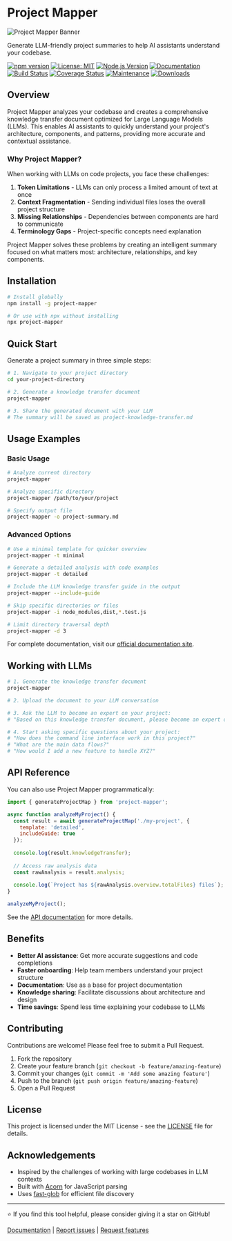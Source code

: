 # Project Mapper

![Project Mapper Banner](https://img.shields.io/badge/Project%20Mapper-LLM--Friendly%20Code%20Analysis-blue)

Generate LLM-friendly project summaries to help AI assistants understand your codebase.

[![npm version](https://img.shields.io/npm/v/project-mapper.svg)](https://www.npmjs.com/package/project-mapper)
[![License: MIT](https://img.shields.io/badge/License-MIT-yellow.svg)](https://opensource.org/licenses/MIT)
[![Node.js Version](https://img.shields.io/badge/node-%3E%3D16.0.0-brightgreen.svg)](https://nodejs.org/)
[![Documentation](https://img.shields.io/badge/docs-online-informational.svg)](https://mrlynn.github.io/ai-project-mapper)
[![Build Status](https://github.com/mrlynn/ai-project-mapper/actions/workflows/test.yml/badge.svg)](https://github.com/mrlynn/ai-project-mapper/actions/workflows/test.yml)
[![Coverage Status](https://img.shields.io/codecov/c/github/mrlynn/ai-project-mapper/main.svg)](https://codecov.io/gh/mrlynn/ai-project-mapper)
[![Maintenance](https://img.shields.io/badge/Maintained%3F-yes-green.svg)](https://github.com/mrlynn/ai-project-mapper/graphs/commit-activity)
[![Downloads](https://img.shields.io/npm/dm/project-mapper.svg)](https://www.npmjs.com/package/project-mapper)

## Overview

Project Mapper analyzes your codebase and creates a comprehensive knowledge transfer document optimized for Large Language Models (LLMs). This enables AI assistants to quickly understand your project's architecture, components, and patterns, providing more accurate and contextual assistance.

### Why Project Mapper?

When working with LLMs on code projects, you face these challenges:

1. **Token Limitations** - LLMs can only process a limited amount of text at once
2. **Context Fragmentation** - Sending individual files loses the overall project structure
3. **Missing Relationships** - Dependencies between components are hard to communicate
4. **Terminology Gaps** - Project-specific concepts need explanation

Project Mapper solves these problems by creating an intelligent summary focused on what matters most: architecture, relationships, and key components.

## Installation

```bash
# Install globally
npm install -g project-mapper

# Or use with npx without installing
npx project-mapper
```

## Quick Start

Generate a project summary in three simple steps:

```bash
# 1. Navigate to your project directory
cd your-project-directory

# 2. Generate a knowledge transfer document
project-mapper

# 3. Share the generated document with your LLM
# The summary will be saved as project-knowledge-transfer.md
```

## Usage Examples

### Basic Usage

```bash
# Analyze current directory
project-mapper

# Analyze specific directory
project-mapper /path/to/your/project

# Specify output file
project-mapper -o project-summary.md
```

### Advanced Options

```bash
# Use a minimal template for quicker overview
project-mapper -t minimal

# Generate a detailed analysis with code examples
project-mapper -t detailed

# Include the LLM knowledge transfer guide in the output
project-mapper --include-guide

# Skip specific directories or files
project-mapper -i node_modules,dist,*.test.js

# Limit directory traversal depth
project-mapper -d 3
```

For complete documentation, visit our [official documentation site](https://mrlynn.github.io/ai-project-mapper).

## Working with LLMs

```bash
# 1. Generate the knowledge transfer document
project-mapper

# 2. Upload the document to your LLM conversation

# 3. Ask the LLM to become an expert on your project:
# "Based on this knowledge transfer document, please become an expert on my project."

# 4. Start asking specific questions about your project:
# "How does the command line interface work in this project?"
# "What are the main data flows?"
# "How would I add a new feature to handle XYZ?"
```

## API Reference

You can also use Project Mapper programmatically:

```javascript
import { generateProjectMap } from 'project-mapper';

async function analyzeMyProject() {
  const result = await generateProjectMap('./my-project', {
    template: 'detailed',
    includeGuide: true
  });
  
  console.log(result.knowledgeTransfer);
  
  // Access raw analysis data
  const rawAnalysis = result.analysis;
  
  console.log(`Project has ${rawAnalysis.overview.totalFiles} files`);
}

analyzeMyProject();
```

See the [API documentation](https://mrlynn.github.io/ai-project-mapper/docs/api/api-reference) for more details.

## Benefits

- **Better AI assistance**: Get more accurate suggestions and code completions
- **Faster onboarding**: Help team members understand your project structure
- **Documentation**: Use as a base for project documentation
- **Knowledge sharing**: Facilitate discussions about architecture and design
- **Time savings**: Spend less time explaining your codebase to LLMs

## Contributing

Contributions are welcome! Please feel free to submit a Pull Request.

1. Fork the repository
2. Create your feature branch (`git checkout -b feature/amazing-feature`)
3. Commit your changes (`git commit -m 'Add some amazing feature'`)
4. Push to the branch (`git push origin feature/amazing-feature`)
5. Open a Pull Request

## License

This project is licensed under the MIT License - see the [LICENSE](LICENSE) file for details.

## Acknowledgements

- Inspired by the challenges of working with large codebases in LLM contexts
- Built with [Acorn](https://github.com/acornjs/acorn) for JavaScript parsing
- Uses [fast-glob](https://github.com/mrmlnc/fast-glob) for efficient file discovery

---

⭐ If you find this tool helpful, please consider giving it a star on GitHub!

[Documentation](https://mrlynn.github.io/ai-project-mapper) | [Report issues](https://github.com/yourusername/project-mapper/issues) | [Request features](https://github.com/yourusername/project-mapper/issues/new?labels=enhancement)